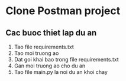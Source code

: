 # Clone Postman project
## Cac buoc thiet lap du an
1. Tao file requirements.txt
2. Tao moi truong ao
3. Dat goi khai bao trong file requirements.txt
4. Gan moi truong ao cho du an
5. Tao file main.py la noi du an khoi chay

